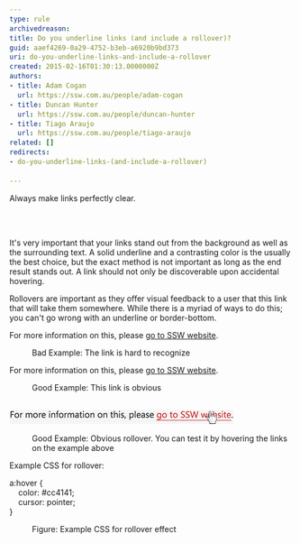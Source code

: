 ```yaml
---
type: rule
archivedreason: 
title: Do you underline links (and include a rollover)?
guid: aaef4269-0a29-4752-b3eb-a6920b9bd373
uri: do-you-underline-links-and-include-a-rollover
created: 2015-02-16T01:30:13.0000000Z
authors:
- title: Adam Cogan
  url: https://ssw.com.au/people/adam-cogan
- title: Duncan Hunter
  url: https://ssw.com.au/people/duncan-hunter
- title: Tiago Araujo
  url: https://ssw.com.au/people/tiago-araujo
related: []
redirects:
- do-you-underline-links-(and-include-a-rollover)

---
```



<p>​Always make links perfectly clear.</p>
<br><excerpt class='endintro'></excerpt><br>
<p>It's very important that your links stand out from the background as well as the surrounding text. A solid underline and a contrasting color is the usually the best choice, but the exact method is not important as long as the end result stands out. A link should not only be discoverable upon accidental hovering.</p><p>Rollovers are important as they offer visual feedback to a user that this link that will take them somewhere. While there is a myriad of ways to do this; you can't go wrong with an underline or border-bottom.</p><dl class="badImage"><p class="ssw15-rteElement-GreyBox">For more information on this, please <a href="https://www.ssw.com.au/" style="border-bottom:none;color:inherit;">go to SSW website</a>.<br></p><dd>Bad Example: The link is hard to recognize<br></dd></dl><dl class="goodImage"><p class="ssw15-rteElement-GreyBox">For more information on this, please <a href="https://www.ssw.com.au/">go to SSW website</a>. <br></p><dd>Good Example: This link is obvious<br><br></dd><p class="ssw15-rteElement-GreyBox">​ 
      <img src="link-hover.jpg" alt="link-hover.jpg" data-pin-nopin="true" /> <br></p><p class="ssw15-rteElement-P"></p><dd class="ssw15-rteElement-FigureGood"> Good Example: Obvious rollover. You can test it by hovering the links on ​the example above<br></dd></dl><p class="ssw15-rteElement-P">Example CSS for rollover:</p><dl class="image"><dt><p class="ssw15-rteElement-CodeArea">a:hover { <br>    color: #cc4141;<br>    cursor: pointer;<br>} <br></p></dt><dd>Figure: Example CSS for rollover effect <br></dd></dl>



